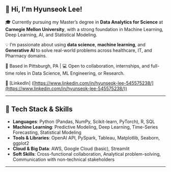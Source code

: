 ## 👋 Hi, I'm Hyunseok Lee!

🎓 Currently pursuing my Master’s degree in **Data Analytics for Science** at **Carnegie Mellon University**, with a strong foundation in Machine Learning, Deep Learning, AI, and Statistical Modeling.

💡 I’m passionate about using **data science**, **machine learning**, and **Generative AI** to solve real-world problems across healthcare, IT, and Pharmacy domains.

📍 Based in Pittsburgh, PA | 💻 Open to collaboration, internships, and full-time roles in Data Science, ML Engineering, or Research.

🔗 [LinkedIn] ([https://www.linkedin.com/in/hyunseok-lee-545575238/](https://www.linkedin.com/in/hyunseok-lee-545575238/))  

---

## 🔧 Tech Stack & Skills

- **Languages**: Python (Pandas, NumPy, Scikit-learn, PyTorch), R, SQL  
- **Machine Learning**: Predictive Modeling, Deep Learning, Time-Series Forecasting, Statistical Modeling  
- **Tools & Libraries**: OpenAI API, PySpark, Tableau, Matplotlib, Seaborn, ggplot2  
- **Cloud & Big Data**: AWS, Google Cloud (basic), Streamlit  
- **Soft Skills**: Cross-functional collaboration, Analytical problem-solving, Communication with non-technical stakeholders  

---
